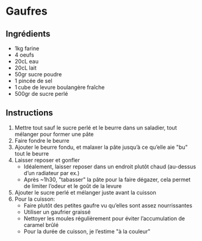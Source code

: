 # Gaufres


## Ingrédients

- 1kg farine
- 4 oeufs
- 20cL eau
- 20cL lait
- 50gr sucre poudre
- 1 pincée de sel
- 1 cube de levure boulangère fraîche
- 500gr de sucre perlé

## Instructions

1. Mettre tout sauf le sucre perlé et le beurre dans un saladier, tout mélanger pour former une pâte
2. Faire fondre le beurre
3. Ajouter le beurre fondu, et malaxer la pâte jusqu’à ce qu’elle aie "bu" tout le beurre
4. Laisser reposer et gonfler
    - Idéalement, laisser reposer dans un endroit plutôt chaud (au-dessus d’un radiateur par ex.)
    - Après ~1h30, "tabasser" la pâte pour la faire dégazer, cela permet de limiter l’odeur et le goût de la levure
5. Ajouter le sucre perlé et mélanger juste avant la cuisson
6. Pour la cuisson:
    - Faire plutôt des petites gaufre vu qu’elles sont assez nourrissantes
    - Utiliser un gaufrier graissé
    - Nettoyer les moules régulièrement pour éviter l’accumulation de caramel brûlé
    - Pour la durée de cuisson, je l’estime "à la couleur"
